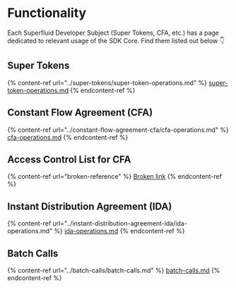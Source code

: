 # Functionality

Each Superfluid Developer Subject (Super Tokens, CFA, etc.) has a page dedicated to relevant usage of the SDK Core. Find them listed out below 👇&#x20;

## Super Tokens

{% content-ref url="../super-tokens/super-token-operations.md" %}
[super-token-operations.md](../super-tokens/super-token-operations.md)
{% endcontent-ref %}

## Constant Flow Agreement (CFA)

{% content-ref url="../constant-flow-agreement-cfa/cfa-operations.md" %}
[cfa-operations.md](../constant-flow-agreement-cfa/cfa-operations.md)
{% endcontent-ref %}

## Access Control List for CFA

{% content-ref url="broken-reference" %}
[Broken link](broken-reference)
{% endcontent-ref %}

## Instant Distribution Agreement (IDA)

{% content-ref url="../instant-distribution-agreement-ida/ida-operations.md" %}
[ida-operations.md](../instant-distribution-agreement-ida/ida-operations.md)
{% endcontent-ref %}

## Batch Calls

{% content-ref url="../batch-calls/batch-calls.md" %}
[batch-calls.md](../batch-calls/batch-calls.md)
{% endcontent-ref %}
